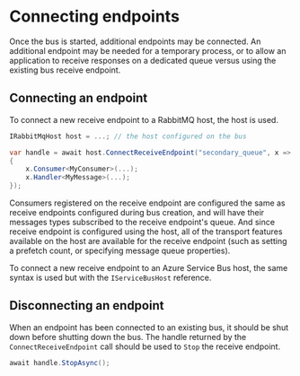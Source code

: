 # Connecting endpoints

Once the bus is started, additional endpoints may be connected. An additional endpoint may be needed for a temporary process, or to allow an application to receive responses on a dedicated queue versus using the existing bus receive endpoint.

## Connecting an endpoint

To connect a new receive endpoint to a RabbitMQ host, the host is used.

```csharp
IRabbitMqHost host = ...; // the host configured on the bus

var handle = await host.ConnectReceiveEndpoint("secondary_queue", x =>
{
    x.Consumer<MyConsumer>(...);
    x.Handler<MyMessage>(...);
});
```

Consumers registered on the receive endpoint are configured the same as receive endpoints configured during bus creation, and will have their messages types subscribed to the receive endpoint's queue. And since receive endpoint is configured using the host, all of the transport features available on the host are available for the receive endpoint (such as setting a prefetch count, or specifying message queue properties).

To connect a new receive endpoint to an Azure Service Bus host, the same syntax is used but with the `IServiceBusHost` reference.

## Disconnecting an endpoint

When an endpoint has been connected to an existing bus, it should be shut down before shutting down the bus. The handle returned by the `ConnectReceiveEndpoint` call should be used to `Stop` the receive endpoint.

```csharp
await handle.StopAsync();
```